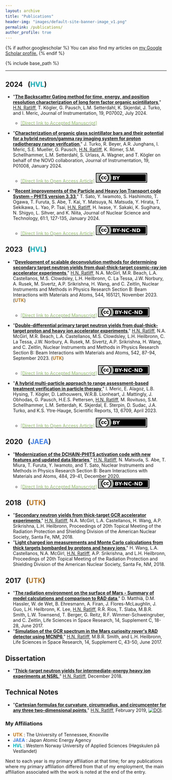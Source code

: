 ```yaml
---
layout: archive
title: "Publications"
header-img: "images/default-site-banner-image_v1.png"
permalink: /publications/
author_profile: true
---
```


{% if author.googlescholar %}
  You can also find my articles on <u><a href="{{author.googlescholar}}">my Google Scholar profile</a>.</u>
{% endif %}

{% include base_path %}

<!--
2024 &ensp;(<font color="#00aeba">HVL</font>)
-->
<!-- &ensp;(<font color="#1F2CCA">JAEA</font><font color="#C1751F">UTK</font>) -->
------



2024 &ensp;(<font color="#00aeba">HVL</font>) <!-- &ensp;(<font color="#1F2CCA">JAEA</font><font color="#C1751F">UTK</font>) -->
------

* "[__The Backscatter Gating method for time, energy, and position resolution characterization of long form factor organic scintillators__](https://doi.org/10.1088/1748-0221/19/07/P07002)," <u>H.N. Ratliff</u>, T. Kögler, G. Pausch, L.M. Setterdahl, K. Skjerdal, J. Turko, and I. Meric, Journal of Instrumentation, 19, P07002, July 2024.
   * [<font color="#90ba6e">[Direct link to Accepted Manuscript]</font>](https://hratliff.com/files/BSG_method_development_Accepted-Manuscript.pdf) <!--<a rel="license" href="http://creativecommons.org/licenses/by-nc-nd/4.0/"><img alt="Creative Commons License" style="border-width:0" img src="/files/by-nc-nd_tiny.svg"></a>-->


* "[__Characterization of organic glass scintillator bars and their potential for a hybrid neutron/gamma ray imaging system for proton radiotherapy range verifcation__](https://doi.org/10.1088/1748-0221/19/01/P01008)," J. Turko, R. Beyer, A.R. Junghans, I. Meric, S.E. Mueller, G. Pausch, <u>H.N. Ratliff</u>, K. Römer, S.M. Schellhammer, L.M. Setterdahl, S. Urlass, A. Wagner, and T. Kögler on behalf of the NOVO collaboration, Journal of Instrumentation, 19, P01008, January 2024.
  * [<font color="#90ba6e">[Direct link to Open Access Article]</font>](https://iopscience.iop.org/article/10.1088/1748-0221/19/01/P01008) <a rel="license" href="http://creativecommons.org/licenses/by/4.0/"><img alt="Creative Commons License" style="border-width:0" img src="/files/by_tiny.svg"></a>


* "[__Recent improvements of the Particle and Heavy Ion Transport code System – PHITS version 3.33__](https://doi.org/10.1080/00223131.2023.2275736)," T. Sato, Y. Iwamoto, S. Hashimoto, T. Ogawa, T. Furuta, S. Abe, T. Kai, Y. Matsuya, N. Matsuda, Y. Hirata, T. Sekikawa, L. Yao, P. Tsai, <u>H.N. Ratliff</u>, H. Iwase, Y. Sakaki, K. Sugihara, N. Shigyo, L. Sihver, and K. Niita, Journal of Nuclear Science and Technology, 61:1, 127-135, January 2024.
  * [<font color="#90ba6e">[Direct link to Open Access Article]</font>](https://www.tandfonline.com/doi/full/10.1080/00223131.2023.2275736) <a rel="license" href="https://creativecommons.org/licenses/by-nc-nd/4.0/"><img alt="Creative Commons License" style="border-width:0" img src="/files/by-nc-nd_tiny.svg"></a>


2023 &ensp;(<font color="#00aeba">HVL</font>) <!-- &ensp;(<font color="#1F2CCA">JAEA</font><font color="#C1751F">UTK</font>) -->
------


<!-- * "[__PHITS-aided design of a scintillator bar array for neutron and gamma-ray imaging in particle therapy__]()," <u>H.N. Ratliff</u>, T. Kögler, I. Meric, Proceedings of 2022 IEEE NSS MIC RTSD, 2022. (*submitted*) (__<font color="#00aeba">HVL</font>__) -->






* "[__Development of scalable deconvolution methods for determining secondary target neutron yields from dual-thick-target cosmic-ray ion accelerator experiments__](https://doi.org/10.1016/j.nimb.2023.165121)," <u>H.N. Ratliff</u>, N.A. McGirl, M.R. Beach, L.A. Castellanos, M.S. Clowdsley, L.H. Heilbronn, C. La Tessa, J.W. Norbury, A. Rusek, M. Sivertz, A.P. Srikrishna, H. Wang, and C. Zeitlin, Nuclear Instruments and Methods in Physics Research Section B: Beam Interactions with Materials and Atoms, 544, 165121, November 2023. (__<font color="#C1751F">UTK</font>__)
   * [<font color="#90ba6e">[Direct link to Accepted Manuscript]</font>](https://hratliff.com/files/NSRL_Back_target_neutron_paper_Accepted-Manuscript.pdf) <a rel="license" href="http://creativecommons.org/licenses/by-nc-nd/4.0/"><img alt="Creative Commons License" style="border-width:0" img src="/files/by-nc-nd_tiny.svg"></a>


* "[__Double-differential primary target neutron yields from dual-thick-target proton and heavy ion accelerator experiments__](https://doi.org/10.1016/j.nimb.2023.06.001)," <u>H.N. Ratliff</u>, N.A. McGirl, M.R. Beach, L.A. Castellanos, M.S. Clowdsley, L.H. Heilbronn, C. La Tessa, J.W. Norbury, A. Rusek, M. Sivertz, A.P. Srikrishna, H. Wang, and C. Zeitlin, Nuclear Instruments and Methods in Physics Research Section B: Beam Interactions with Materials and Atoms, 542, 87-94, September 2023. (__<font color="#C1751F">UTK</font>__)
   * [<font color="#90ba6e">[Direct link to Accepted Manuscript]</font>](https://hratliff.com/files/NSRL_Front_target_neutron_paper_Accepted-Manuscript.pdf) <a rel="license" href="http://creativecommons.org/licenses/by-nc-nd/4.0/"><img alt="Creative Commons License" style="border-width:0" img src="/files/by-nc-nd_tiny.svg"></a>



* "[__A hybrid multi-particle approach to range assessment-based treatment verification in particle therapy__](https://doi.org/10.1038/s41598-023-33777-w)," I. Meric, E. Alagoz, L.B. Hysing, T. Kögler, D. Lathouwers, W.R.B. Lionheart, J. Mattingly, J. Obhodas, G. Pausch, H.E.S. Pettersen, <u>H.N. Ratliff</u>, M. Rovituso, S.M. Schellhammer, L.M. Setterdah, K. Skjerdal, E. Sterpin, D. Sudac, J.A. Turko, and K.S. Ytre-Hauge, Scientific Reports, 13, 6709, April 2023.
  * [<font color="#90ba6e">[Direct link to Open Access Article]</font>](https://www.nature.com/articles/s41598-023-33777-w) <a rel="license" href="http://creativecommons.org/licenses/by/4.0/"><img alt="Creative Commons License" style="border-width:0" img src="/files/by_tiny.svg"></a>


<!--

(__<font color="#00aeba">HVL</font>__)

* "[__Double differential light ion production cross sections from 300 AMeV oxygen and 600 AMeV iron beams on aluminum, carbon and polyethylene targets__]()," M.R. Beach, L.A. Castellanos, M.S. Clowdsley, L.H. Heilbronn, C. La Tessa, N.A. McGirl, J.W. Norbury, <u>H.N. Ratliff</u>, A. Rusek, M. Sivertz, A.P. Srikrishna, H. Wang, and C. Zeitlin, Nuclear Instruments and Methods in Physics Research Section B: Beam Interactions with Materials and Atoms, 2023. (*submitted*) (__<font color="#C1751F">UTK</font>__)
-->

2020 &ensp;(<font color="#407ff5">JAEA</font>)
------
* "[__Modernization of the DCHAIN-PHITS activation code with new features and updated data libraries__](https://doi.org/10.1016/j.nimb.2020.10.005)," <u>H.N. Ratliff</u>, N. Matsuda, S. Abe, T. Miura, T. Furuta, Y. Iwamoto, and T. Sato, Nuclear Instruments and Methods in Physics Research Section B: Beam Interactions with Materials and Atoms, 484, 29-41, December 2020.  <!-- (__<font color="#1F2CCA">JAEA</font>__) -->
   * [<font color="#90ba6e">[Direct link to Accepted Manuscript]</font>](https://hratliff.com/files/DCHAIN_improvements_paper_Accepted-Manuscript.pdf) <a rel="license" href="http://creativecommons.org/licenses/by-nc-nd/4.0/"><img alt="Creative Commons License" style="border-width:0" img src="/files/by-nc-nd_tiny.svg"></a>

2018 &ensp;(<font color="#C1751F">UTK</font>)
------
* "[__Secondary neutron yields from thick-target GCR accelerator experiments__]()," <u>H.N. Ratliff</u>, N.A. McGirl, L.A. Castellanos, H. Wang, A.P. Srikrishna, L.H. Heilbronn, Proceedings of 20th Topical Meeting of the Radiation Protection and Shielding Division of the American Nuclear Society, Santa Fe, NM, 2018.
* "[__Light charged ion measurements and Monte Carlo calculations from thick targets bombarded by protons and heavy ions__]()," H. Wang, L.A. Castellanos, N.A. McGirl, <u>H.N. Ratliff</u>, A.P. Srikrishna, and L.H. Heilbronn, Proceedings of 20th Topical Meeting of the Radiation Protection and Shielding Division of the American Nuclear Society, Santa Fe, NM, 2018.

2017 &ensp;(<font color="#C1751F">UTK</font>)
------
* "[__The radiation environment on the surface of Mars - Summary of model calculations and comparison to RAD data__](https://doi.org/10.1016/j.lssr.2017.06.003),"
D. Matthiä, D.M. Hassler, W. de Wet, B. Ehresmann, A. Firan, J. Flores-McLaughlin, J. Guo, L.H. Heilbronn, K. Lee, <u>H.N. Ratliff</u>, R.R. Rios, T. Slaba, M.B.R. Smith, L.W. Townsend, T. Berger, G. Reitz, R.F. Wimmer-Schweingruber, and C. Zeitlin, Life Sciences in Space Research, 14, Supplement C, 18-28, June 2017.
* "[__Simulation of the GCR spectrum in the Mars curiosity rover's RAD detector using MCNP6__](https://doi.org/10.1016/j.lssr.2017.07.003)," <u>H.N. Ratliff</u>, M.B.R. Smith, and L.H. Heilbronn, Life Sciences in Space Research, 14, Supplement C, 43-50, June 2017.

Dissertation
-----
* "[__Thick-target neutron yields for intermediate-energy heavy ion experiments at NSRL__](https://trace.tennessee.edu/utk_graddiss/5323/)," <u>H.N. Ratliff</u>, December 2018.


Technical Notes
-----
* "[__Cartesian formulas for curvature, circumradius, and circumcenter for any three two-dimensional points__](https://hratliff.com/files/curvature_calculations_and_circle_fitting.pdf)," <u>H.N. Ratliff</u>, February 2019, [![DOI](https://zenodo.org/badge/DOI/10.5281/zenodo.2556424.svg)](https://doi.org/10.5281/zenodo.2556424).


### My Affiliations

* __<font color="#C1751F">UTK</font>__ : The University of Tennessee, Knoxville
* __<font color="#407ff5">JAEA</font>__ : Japan Atomic Energy Agency
* __<font color="#00aeba">HVL</font>__ : Western Norway University of Applied Sciences (Høgskulen på Vestlandet)

Next to each year is my primary affiliation at that time; for any publications where my primary affiliation differed from that of my employment, the main affiliation associated with the work is noted at the end of the entry.
